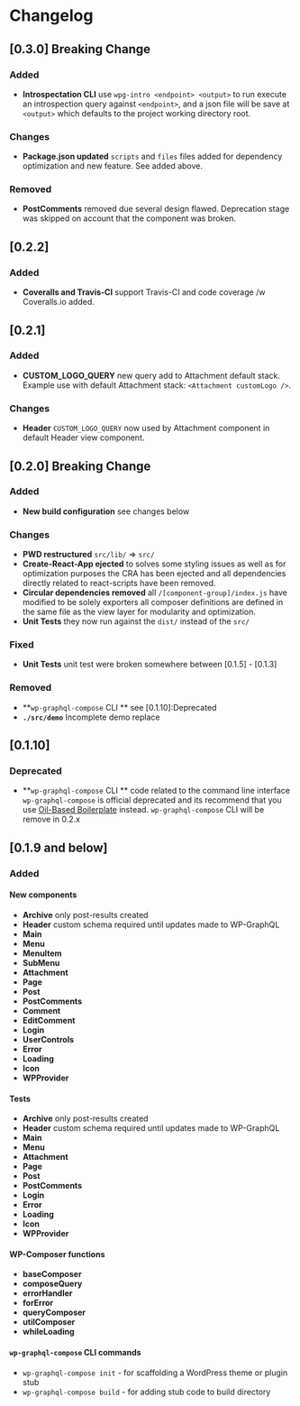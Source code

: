 # Changelog

## [0.3.0] Breaking Change
### Added
- **Introspectation CLI** use `wpg-intro <endpoint> <output>` to run execute an introspection query against `<endpoint>`, and a json file will be save at `<output>` which defaults to the project working directory root.

### Changes
- **Package.json updated** `scripts` and `files` files added for dependency optimization and new feature. See added above. 

### Removed
- **PostComments** removed due several design flawed. Deprecation stage was skipped on account that the component was broken.

## [0.2.2]
### Added
- **Coveralls and Travis-CI** support Travis-CI and code coverage /w Coveralls.io added.

## [0.2.1]
### Added 
- **CUSTOM_LOGO_QUERY** new query add to Attachment default stack. 
Example use with default Attachment stack: `<Attachment customLogo />`.

### Changes
- **Header** `CUSTOM_LOGO_QUERY` now used by Attachment component in default Header view component. 

## [0.2.0] Breaking Change
### Added
- **New build configuration** see changes below

### Changes
- **PWD restructured** `src/lib/` => `src/`
- **Create-React-App ejected** to solves some styling issues as well as for optimization purposes the CRA has been ejected and all dependencies directly related to react-scripts have been removed.
- **Circular dependencies removed** all `/[component-group]/index.js` have modified to be solely exporters all composer definitions are defined in the same file as the view layer for modularity and optimization.
- **Unit Tests** they now run against the `dist/` instead of the `src/`

### Fixed
- **Unit Tests** unit test were broken somewhere between [0.1.5] - [0.1.3]

### Removed
- **`wp-graphql-compose` CLI ** see [0.1.10]:Deprecated
- **`./src/demo`** Incomplete demo replace

## [0.1.10]
### Deprecated
- **`wp-graphql-compose` CLI ** code related to the command line interface `wp-graphql-compose` is official deprecated and its recommend that you use [Oil-Based Boilerplate](https://github.com/kidunot89/oil-based-boilerplate) instead. `wp-graphql-compose` CLI will be remove in 0.2.x

## [0.1.9 and below]
### Added

#### New components 
- **Archive** only post-results created
- **Header** custom schema required until updates made to WP-GraphQL
- **Main**
- **Menu**
- **MenuItem**
- **SubMenu**
- **Attachment** 
- **Page**
- **Post**
- **PostComments**
- **Comment**
- **EditComment**
- **Login**
- **UserControls**
- **Error**
- **Loading**
- **Icon**
- **WPProvider**

#### Tests
- **Archive** only post-results created
- **Header** custom schema required until updates made to WP-GraphQL
- **Main**
- **Menu**
- **Attachment** 
- **Page**
- **Post**
- **PostComments**
- **Login**
- **Error**
- **Loading**
- **Icon**
- **WPProvider**

#### WP-Composer functions
- **baseComposer**
- **composeQuery**
- **errorHandler**
- **forError**
- **queryComposer**
- **utilComposer**
- **whileLoading**

#### `wp-graphql-compose` CLI commands
- `wp-graphql-compose init` - for scaffolding a WordPress theme or plugin stub
- `wp-graphql-compose build` - for adding stub code to build directory
